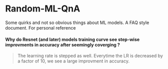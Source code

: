 # Random-ML-QnA
Some quirks and not so obvious things about ML models. A FAQ style document. For personal reference

#### Why do Resnet (and later) models training curve see step-wise improvments in accuracy after seemingly coverging ?
> The learning rate is stepped as well. Everytime the LR is decreased by a factor of 10, we see a large improvment in accuracy.
